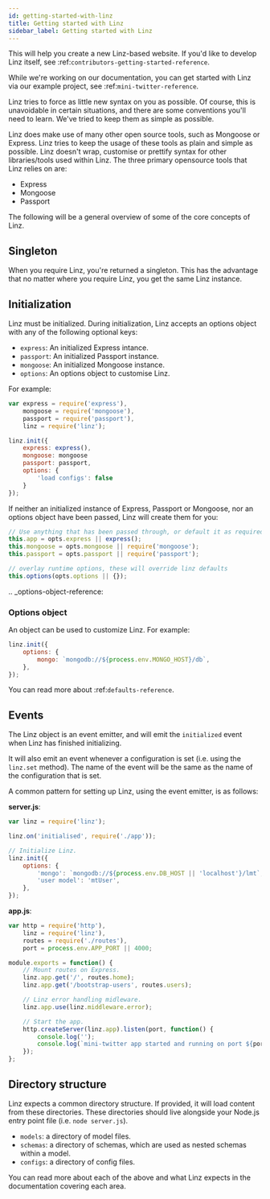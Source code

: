 ```yaml
---
id: getting-started-with-linz
title: Getting started with Linz
sidebar_label: Getting started with Linz
---
```


This will help you create a new Linz-based website. If you'd like to develop Linz itself, see :ref:`contributors-getting-started-reference`.

While we're working on our documentation, you can get started with Linz via our example project, see :ref:`mini-twitter-reference`.

Linz tries to force as little new syntax on you as possible. Of course, this is unavoidable in certain situations, and there are some conventions you'll need to learn. We've tried to keep them as simple as possible.

Linz does make use of many other open source tools, such as Mongoose or Express. Linz tries to keep the usage of these tools as plain and simple as possible. Linz doesn't wrap, customise or prettify syntax for other libraries/tools used within Linz. The three primary opensource tools that Linz relies on are:

-   Express
-   Mongoose
-   Passport

The following will be a general overview of some of the core concepts of Linz.

## Singleton

When you require Linz, you're returned a singleton. This has the advantage that no matter where you require Linz, you get the same Linz instance.

## Initialization

Linz must be initialized. During initialization, Linz accepts an options object with any of the following optional keys:

-   `express`: An initialized Express intance.
-   `passport`: An initialized Passport instance.
-   `mongoose`: An initialized Mongoose instance.
-   `options`: An options object to customise Linz.

For example:

```javascript
var express = require('express'),
    mongoose = require('mongoose'),
    passport = require('passport'),
    linz = require('linz');

linz.init({
    express: express(),
    mongoose: mongoose
    passport: passport,
    options: {
        'load configs': false
    }
});
```

If neither an initialized instance of Express, Passport or Mongoose, nor an options object have been passed, Linz will create them for you:

```javascript
// Use anything that has been passed through, or default it as required.
this.app = opts.express || express();
this.mongoose = opts.mongoose || require('mongoose');
this.passport = opts.passport || require('passport');

// overlay runtime options, these will override linz defaults
this.options(opts.options || {});
```

.. \_options-object-reference:

### Options object

An object can be used to customize Linz. For example:

```javascript
linz.init({
    options: {
        mongo: `mongodb://${process.env.MONGO_HOST}/db`,
    },
});
```

You can read more about :ref:`defaults-reference`.

## Events

The Linz object is an event emitter, and will emit the `initialized` event when Linz has finished initializing.

It will also emit an event whenever a configuration is set (i.e. using the `linz.set` method). The name of the event will be the same as the name of the configuration that is set.

A common pattern for setting up Linz, using the event emitter, is as follows:

**server.js**:

```javascript
var linz = require('linz');

linz.on('initialised', require('./app'));

// Initialize Linz.
linz.init({
    options: {
        'mongo': `mongodb://${process.env.DB_HOST || 'localhost'}/lmt`,
        'user model': 'mtUser',
    },
});
```

**app.js**:

```javascript
var http = require('http'),
    linz = require('linz'),
    routes = require('./routes'),
    port = process.env.APP_PORT || 4000;

module.exports = function() {
    // Mount routes on Express.
    linz.app.get('/', routes.home);
    linz.app.get('/bootstrap-users', routes.users);

    // Linz error handling midleware.
    linz.app.use(linz.middleware.error);

    // Start the app.
    http.createServer(linz.app).listen(port, function() {
        console.log('');
        console.log(`mini-twitter app started and running on port ${port}`);
    });
};
```

## Directory structure

Linz expects a common directory structure. If provided, it will load content from these directories. These directories should live alongside your Node.js entry point file (i.e. `node server.js`).

-   `models`: a directory of model files.
-   `schemas`: a directory of schemas, which are used as nested schemas within a model.
-   `configs`: a directory of config files.

You can read more about each of the above and what Linz expects in the documentation covering each area.
